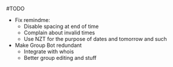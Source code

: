 #TODO
 - Fix remindme:
    - Disable spacing at end of time
    - Complain about invalid times
    - Use NZT for the purpose of dates and tomorrow and such
 - Make Group Bot redundant
    - Integrate with whois
    - Better group editing and stuff